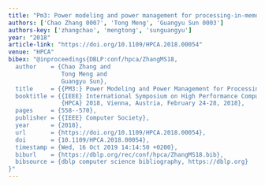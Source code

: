 ```yaml
---
title: "Pm3: Power modeling and power management for processing-in-memory"
authors: ['Chao Zhang 0007', 'Tong Meng', 'Guangyu Sun 0003']
authors-key: ['zhangchao', 'mengtong', 'sunguangyu']
year: "2018"
article-link: "https://doi.org/10.1109/HPCA.2018.00054"
venue: "HPCA"
bibex: "@inproceedings{DBLP:conf/hpca/ZhangMS18,
  author    = {Chao Zhang and
               Tong Meng and
               Guangyu Sun},
  title     = {{PM3:} Power Modeling and Power Management for Processing-in-Memory},
  booktitle = {{IEEE} International Symposium on High Performance Computer Architecture,
               {HPCA} 2018, Vienna, Austria, February 24-28, 2018},
  pages     = {558--570},
  publisher = {{IEEE} Computer Society},
  year      = {2018},
  url       = {https://doi.org/10.1109/HPCA.2018.00054},
  doi       = {10.1109/HPCA.2018.00054},
  timestamp = {Wed, 16 Oct 2019 14:14:50 +0200},
  biburl    = {https://dblp.org/rec/conf/hpca/ZhangMS18.bib},
  bibsource = {dblp computer science bibliography, https://dblp.org}
}"
---
```

